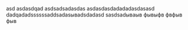 asd
asdasdqad
asdsadsadasdas
asdasdasdadadadasdasasd
dadqadadssssssaddsadasываdsdadasd
sasdsadываыв
фывыфв
фвфыв
фыв
